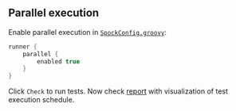 ## Parallel execution
Enable parallel execution
in [`SpockConfig.groovy`](file://part1.0-introduction/parallel-execution/src/test/resources/SpockConfig.groovy):

```groovy
runner {
    parallel {
        enabled true
    }
}
```

Click `Check` to run tests. Now check [report](file://part1.0-introduction/no-parallelization/build/reports/tests-execution/html/test.html) with visualization of test execution schedule. 
